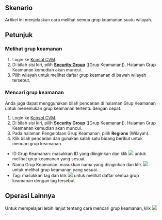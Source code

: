 ## Skenario
Artikel ini menjelaskan cara melihat semua grup keamanan suatu wilayah.

## Petunjuk
### Melihat grup keamanan
1. Login ke [Konsol CVM](https://console.cloud.tencent.com/cvm/index).
2. Di bilah sisi kiri, pilih **[Security Group](https://console.cloud.tencent.com/cvm/securitygroup)** ([Grup Keamanan]). Halaman Grup Keamanan kemudian akan muncul.
3. Pilih wilayah untuk melihat daftar grup keamanan di bawah wilayah tersebut.

### Mencari grup keamanan
Anda juga dapat menggunakan bilah pencarian di halaman Grup Keamanan untuk menemukan grup keamanan tertentu dengan cepat.
1. Login ke [Konsol CVM](https://console.cloud.tencent.com/cvm/index).
2. Di bilah sisi kiri, pilih **[Security Group](https://console.cloud.tencent.com/cvm/securitygroup)** ([Grup Keamanan]). Halaman Grup Keamanan kemudian akan muncul.
3. Pada halaman Pengelolaan Grup Keamanan, pilih **Regions** (Wilayah).
4. Klik bilah pencarian dan gunakan salah satu bidang berikut untuk mencari grup keamanan.
 - ID Grup Keamanan: masukkan ID yang diinginkan dan klik <img src="https://main.qcloudimg.com/raw/3cca38f08eaa87087cdd1b81eaf08a0a.png"></img> untuk melihat grup keamanan yang sesuai.
 - Nama Grup Keamanan: masukkan nama yang diinginkan dan klik <img src="https://main.qcloudimg.com/raw/3cca38f08eaa87087cdd1b81eaf08a0a.png"></img> untuk melihat grup keamanan yang sesuai.
 - Tag: masukkan tag dan klik <img src="https://main.qcloudimg.com/raw/3cca38f08eaa87087cdd1b81eaf08a0a.png"></img> untuk melihat daftar semua grup keamanan dengan tag tersebut.

## Operasi Lainnya
Untuk mempelajari lebih lanjut tentang cara mencari grup keamanan, klik <img src="https://main.qcloudimg.com/raw/9de970d18ee10e917d164edf08670f06.png"></img>.



